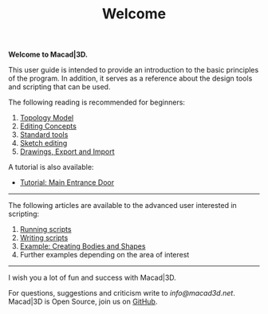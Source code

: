 ﻿---
uid: d7fa988c-877d-45b0-9a69-67414b24767e
title: Welcome
---

__Welcome to Macad\|3D.__

This user guide is intended to provide an introduction to the basic principles of the program. In addition, it serves as a reference about the design tools and scripting that can be used.

The following reading is recommended for beginners:
1. [Topology Model](xref:980d397f-67bc-4874-a24d-42cc80029ef6)
2. [Editing Concepts](xref:34c0454a-7e8a-4850-8b6c-462d89f4ccfe)
3. [Standard tools](xref:e0d6ed71-f1fa-481b-94b4-c7f76591b1b4)
4. [Sketch editing](xref:0dc12d15-5450-460c-909b-f25ed1cf4b7e)
5. [Drawings, Export and Import](xref:0c834add-faf4-48f0-a8c3-e6dce411774c)

A tutorial is also available:
* [Tutorial: Main Entrance Door](xref:cb109114-b7bd-40be-bb3a-ce7e0fbe0974)

---

The following articles are available to the advanced user interested in scripting:
1. [Running scripts](xref:0857be7d-eabe-40e1-bda3-a3415b29a4cd)
2. [Writing scripts](xref:dbef1051-1ced-4b54-89a5-64c02de1722d)
3. [Example: Creating Bodies and Shapes](xref:cb7fcf59-b5d0-42c4-938e-e8cdbe3edd05)
4. Further examples depending on the area of interest

---

I wish you a lot of fun and success with Macad\|3D.

For questions, suggestions and criticism write to _info@macad3d.net_.
Macad\|3D is Open Source, join us on [GitHub](https://github.com/Macad3D/Macad3D).
